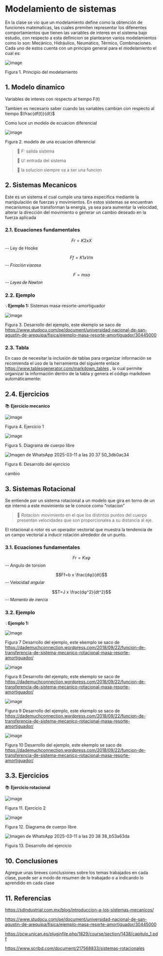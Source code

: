 # Modelamiento de sistemas
En la clase se vio que un modelamiento define como la obtención de funciones matematicas, las cuales premiten representar los difenentes comportamientos que tienen las variables de interes en el sistema bajo estudio, con respecto a esta definicion se plantearon varios modelamientos como lo son: Mecánico, Hidráulico, Neumático, Térmico, Combinaciones. Cada uno de estos cuenta con un principio general para el modelamiento el cual es: 

![image](https://github.com/user-attachments/assets/1e70ffd0-83ba-450c-97b2-7adee228efdd)

Figura 1. Principio del modelamiento

## 1. Modelo dinamico
Variables de interes con respecto al tiempo F(t)

Tambien es necesario saber cuando las variables cambian con respecto al tiempo $\frac{df(t)}{dt}$

Como luce un modelo de ecuacion diferencial 

![image](https://github.com/user-attachments/assets/6589b5c7-2869-45f7-8a0f-87ca88f51830)

Figura 2. modelo de una ecuacion diferencial

>🔑 *F:* salida sistema
>
>🔑 *U:* entrada del sistema
>
>🔑 la solucion siempre va a ser una funcion
>


## 2. Sistemas Mecanicos
Este es un sistema el cual cumple una tarea especifica mediante la manipulación de fuerzas y movimientos. En estos sistemas se encuentran mecanismos que transforman la energía, ya sea para aumentar la velocidad, alterar la dirección del movimiento o generar un cambio deseado en la fuerza aplicada

### 2.1. Ecuaciones fundamentales 

$$Fr={K2}x{X}$$ -- Ley de Hooke

$$Ff={K1}x{Vm}$$ -- 𝐹𝑟𝑖𝑐𝑐𝑖ó𝑛 𝑣𝑖𝑠𝑐𝑜𝑠𝑎

$$F={m}x{a}$$ -- 𝐿𝑒𝑦𝑒𝑠 𝑑𝑒 𝑁𝑒𝑤𝑡𝑜𝑛

### 2.2. Ejemplo
💡**Ejemplo 1:** Sistemas masa-resorte-amortiguador

![image](https://github.com/user-attachments/assets/37a4bbfb-d056-45f2-bc5a-9ceb2ddcaf51)

Figura 3. Desarrollo del ejemplo, este ekemplo se saco de https://www.studocu.com/pe/document/universidad-nacional-de-san-agustin-de-arequipa/fisica/ejemplo-masa-resorte-amortiguador/30445000

### 2.3. Tabla
En caso de necesitar la inclusión de tablas para organizar información se recomienda el uso de la herramienta del siguiente enlace https://www.tablesgenerator.com/markdown_tables , la cual permite organizar la información dentro de la tabla y genera el código markdown automáticamente:

## 2.4. Ejercicios
📚 **Ejercicio mecanico**

![image](https://github.com/user-attachments/assets/19d2dd78-a7e2-4ee1-a64e-09c0b15871b7)

Figura 4. Ejercicio 1

![image](https://github.com/user-attachments/assets/5ac06f2f-fe6d-4aa8-b058-7b03d5d7cde7)

Figura 5. Diagrama de cuerpo libre

![Imagen de WhatsApp 2025-03-11 a las 20 37 50_3db0ac34](https://github.com/user-attachments/assets/9eb2b32f-3b6a-454a-9641-2d542b8333bb)

Figura 6. Desarrollo del ejercicio 

cambio

## 3. Sistemas Rotacional
Se entiende por un sistema rotacional a un modelo que gira en torno de un eje interno a este movimiento se le conoce como "rotacion"
>🔑 *Rotacion:* movimiento en el que los distintos puntos del cuerpo presentan velocidades que son proporcionales a su distancia al eje.

El rotacional o rotor es un operador vectorial que muestra la tendencia de un campo vectorial a inducir rotación alrededor de un punto.

### 3.1. Ecuaciones fundamentales 

$$Fr={K}x{φ}$$ -- Angulo de torsion

$$Ff=b x \frac{dφ}{dt}$$ -- V𝑒𝑙𝑜𝑐𝑖𝑑𝑎𝑑 𝑎𝑛𝑔𝑢𝑙𝑎𝑟

$$T=J x \frac{dφ^2}{dt^2}$$ -- M𝑜𝑚𝑒𝑛𝑡𝑜 𝑑𝑒 𝑖𝑛𝑒𝑟𝑐𝑖𝑎

### 3.2. Ejemplo
💡**Ejemplo 1:** 

![image](https://github.com/user-attachments/assets/b61d2c92-58a8-4873-a851-522f96376599)

Figura 7 Desarrollo del ejemplo, este ekemplo se saco de https://dademuchconnection.wordpress.com/2018/09/22/funcion-de-transferencia-de-sistema-mecanico-rotacional-masa-resorte-amortiguador/

![image](https://github.com/user-attachments/assets/d88d1486-e911-4082-900b-ed0aea6fd051)

Figura 8 Desarrollo del ejemplo, este ekemplo se saco de https://dademuchconnection.wordpress.com/2018/09/22/funcion-de-transferencia-de-sistema-mecanico-rotacional-masa-resorte-amortiguador/


![image](https://github.com/user-attachments/assets/9cd335f7-d883-4480-a896-d21db1bce4a4)

Figura 9 Desarrollo del ejemplo, este ekemplo se saco de https://dademuchconnection.wordpress.com/2018/09/22/funcion-de-transferencia-de-sistema-mecanico-rotacional-masa-resorte-amortiguador/

![image](https://github.com/user-attachments/assets/309a12ac-0ce0-4204-917c-fdcc9f222520)

Figura 10 Desarrollo del ejemplo, este ekemplo se saco de https://dademuchconnection.wordpress.com/2018/09/22/funcion-de-transferencia-de-sistema-mecanico-rotacional-masa-resorte-amortiguador/

## 3.3. Ejercicios
📚 **Ejercicio rotacional**

![image](https://github.com/user-attachments/assets/c283e99e-ffd9-4e6d-9189-bcc6598aaa15)

Figura 11. Ejercicio 2

![image](https://github.com/user-attachments/assets/7d95bb4d-a755-4306-a945-f803a46418ea)

Figura 12. Diagrama de cuerpo libre

![Imagen de WhatsApp 2025-03-11 a las 20 38 38_b53a63da](https://github.com/user-attachments/assets/cf8c19f1-0451-496b-b436-af6c8e7f0577)

Figura 13. Desarrollo del ejercicio 

## 10. Conclusiones
Agregue unas breves conclusiones sobre los temas trabajados en cada clase, puede ser a modo de resumen de lo trabajado o a indicando lo aprendido en cada clase

## 11. Referencias
https://sdindustrial.com.mx/blog/introduccion-a-los-sistemas-mecanicos/

https://www.studocu.com/pe/document/universidad-nacional-de-san-agustin-de-arequipa/fisica/ejemplo-masa-resorte-amortiguador/30445000

https://ocw.unican.es/pluginfile.php/1829/course/section/1438/capitulo_1.pdf

https://www.scribd.com/document/217568833/sistemas-rotacionales


